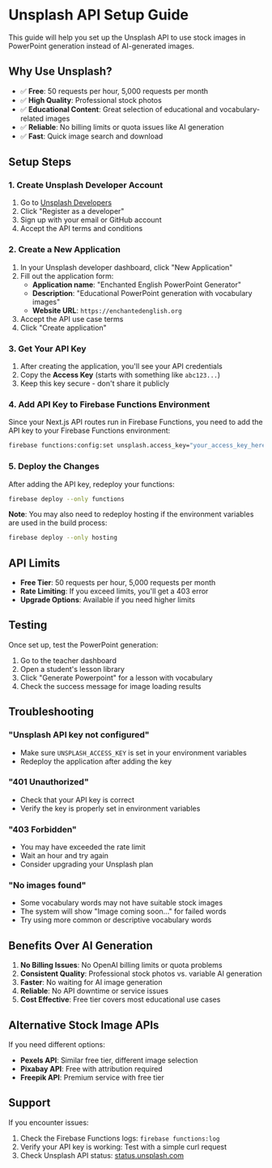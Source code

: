 # Unsplash API Setup Guide

This guide will help you set up the Unsplash API to use stock images in PowerPoint generation instead of AI-generated images.

## Why Use Unsplash?

- ✅ **Free**: 50 requests per hour, 5,000 requests per month
- ✅ **High Quality**: Professional stock photos
- ✅ **Educational Content**: Great selection of educational and vocabulary-related images
- ✅ **Reliable**: No billing limits or quota issues like AI generation
- ✅ **Fast**: Quick image search and download

## Setup Steps

### 1. Create Unsplash Developer Account

1. Go to [Unsplash Developers](https://unsplash.com/developers)
2. Click "Register as a developer"
3. Sign up with your email or GitHub account
4. Accept the API terms and conditions

### 2. Create a New Application

1. In your Unsplash developer dashboard, click "New Application"
2. Fill out the application form:
   - **Application name**: "Enchanted English PowerPoint Generator"
   - **Description**: "Educational PowerPoint generation with vocabulary images"
   - **Website URL**: `https://enchantedenglish.org`
3. Accept the API use case terms
4. Click "Create application"

### 3. Get Your API Key

1. After creating the application, you'll see your API credentials
2. Copy the **Access Key** (starts with something like `abc123...`)
3. Keep this key secure - don't share it publicly

### 4. Add API Key to Firebase Functions Environment

Since your Next.js API routes run in Firebase Functions, you need to add the API key to your Firebase Functions environment:

```bash
firebase functions:config:set unsplash.access_key="your_access_key_here"
```

### 5. Deploy the Changes

After adding the API key, redeploy your functions:

```bash
firebase deploy --only functions
```

**Note**: You may also need to redeploy hosting if the environment variables are used in the build process:

```bash
firebase deploy --only hosting
```

## API Limits

- **Free Tier**: 50 requests per hour, 5,000 requests per month
- **Rate Limiting**: If you exceed limits, you'll get a 403 error
- **Upgrade Options**: Available if you need higher limits

## Testing

Once set up, test the PowerPoint generation:

1. Go to the teacher dashboard
2. Open a student's lesson library
3. Click "Generate Powerpoint" for a lesson with vocabulary
4. Check the success message for image loading results

## Troubleshooting

### "Unsplash API key not configured"
- Make sure `UNSPLASH_ACCESS_KEY` is set in your environment variables
- Redeploy the application after adding the key

### "401 Unauthorized"
- Check that your API key is correct
- Verify the key is properly set in environment variables

### "403 Forbidden"
- You may have exceeded the rate limit
- Wait an hour and try again
- Consider upgrading your Unsplash plan

### "No images found"
- Some vocabulary words may not have suitable stock images
- The system will show "Image coming soon..." for failed words
- Try using more common or descriptive vocabulary words

## Benefits Over AI Generation

1. **No Billing Issues**: No OpenAI billing limits or quota problems
2. **Consistent Quality**: Professional stock photos vs. variable AI generation
3. **Faster**: No waiting for AI image generation
4. **Reliable**: No API downtime or service issues
5. **Cost Effective**: Free tier covers most educational use cases

## Alternative Stock Image APIs

If you need different options:

- **Pexels API**: Similar free tier, different image selection
- **Pixabay API**: Free with attribution required
- **Freepik API**: Premium service with free tier

## Support

If you encounter issues:
1. Check the Firebase Functions logs: `firebase functions:log`
2. Verify your API key is working: Test with a simple curl request
3. Check Unsplash API status: [status.unsplash.com](https://status.unsplash.com)
